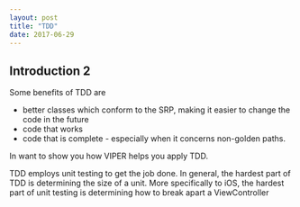 ```yaml
---
layout: post
title: "TDD"
date: 2017-06-29
---
```


## Introduction 2

Some benefits of TDD are 

- better classes which conform to the SRP, making it easier to change the code in the future
- code that works
- code that is complete - especially when it concerns non-golden paths.

In want to show you how VIPER helps you apply TDD. 

TDD employs unit testing to get the job done. In general, the hardest part of TDD is determining the size of a unit. More specifically to iOS, the hardest part of unit testing is determining how to break apart a ViewController

